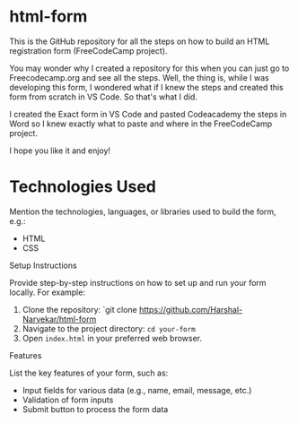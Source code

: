 # html-form
This is the GitHub repository for all the steps on how to build an HTML registration form (FreeCodeCamp project).

You may wonder why I created a repository for this when you can just go to Freecodecamp.org and see all the steps. Well, the thing is, while I was developing this form, I wondered what if I knew the steps and created this form from scratch in VS Code. So that's what I did.

I created the Exact form in VS Code and pasted Codeacademy the steps in Word so I knew exactly what to paste and where in the FreeCodeCamp project.

I hope you like it and enjoy!

# Technologies Used

Mention the technologies, languages, or libraries used to build the form, e.g.:

- HTML
- CSS

Setup Instructions

Provide step-by-step instructions on how to set up and run your form locally. For example:

1. Clone the repository: `git clone <https://github.com/Harshal-Narvekar/html-form>
2. Navigate to the project directory: `cd your-form`
3. Open `index.html` in your preferred web browser.

Features

List the key features of your form, such as:

- Input fields for various data (e.g., name, email, message, etc.)
- Validation of form inputs
- Submit button to process the form data
